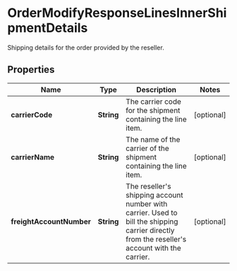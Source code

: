 

# OrderModifyResponseLinesInnerShipmentDetails

Shipping details for the order provided by the reseller.

## Properties

| Name | Type | Description | Notes |
|------------ | ------------- | ------------- | -------------|
|**carrierCode** | **String** | The carrier code for the shipment containing the line item. |  [optional] |
|**carrierName** | **String** | The name of the carrier of the shipment containing the line item. |  [optional] |
|**freightAccountNumber** | **String** | The reseller&#39;s shipping account number with carrier. Used to bill the shipping carrier directly from the reseller&#39;s account with the carrier. |  [optional] |



